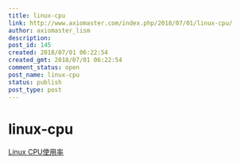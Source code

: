 ```yaml
---
title: linux-cpu
link: http://www.axiomaster.com/index.php/2018/07/01/linux-cpu/
author: axiomaster_lism
description: 
post_id: 145
created: 2018/07/01 06:22:54
created_gmt: 2018/07/01 06:22:54
comment_status: open
post_name: linux-cpu
status: publish
post_type: post
---
```


# linux-cpu

[Linux CPU使用率](https://segmentfault.com/a/1190000008322093)